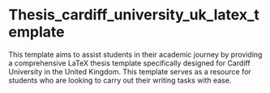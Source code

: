 # Thesis_cardiff_university_uk_latex_template
This template aims to assist students in their academic journey by providing a comprehensive LaTeX thesis template specifically designed for Cardiff University in the United Kingdom. This template serves as a resource for students who are looking to carry out their writing tasks with ease.
